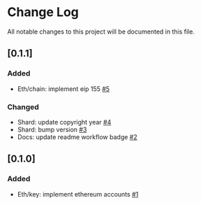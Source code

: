 # Change Log
All notable changes to this project will be documented in this file.

## [0.1.1]
### Added
* Eth/chain: implement eip 155 [#5](https://github.com/q9f/eth.cr/pull/5)

### Changed
* Shard: update copyright year [#4](https://github.com/q9f/eth.cr/pull/4)
* Shard: bump version [#3](https://github.com/q9f/eth.cr/pull/3)
* Docs: update readme workflow badge [#2](https://github.com/q9f/eth.cr/pull/2)

## [0.1.0]
### Added
* Eth/key: implement ethereum accounts [#1](https://github.com/q9f/eth.cr/pull/1)
